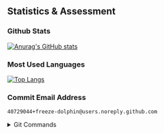 <!--
**freeze-dolphin/freeze-dolphin** is a ✨ _special_ ✨ repository because its `README.md` (this file) appears on your GitHub profile.

### Hi there 👋

Here are some ideas to get you started:

- 🔭 I’m currently working on ...
- 🌱 I’m currently learning ...
- 👯 I’m looking to collaborate on ...
- 🤔 I’m looking for help with ...
- 💬 Ask me about ...
- 📫 How to reach me: ...
- 😄 Pronouns: ...
- ⚡ Fun fact: ...
-->

<!--
### Dashboard for visitors
[:package:] [Maven repository of me](https://github.com/freeze-dolphin/maven-repository)

### Third-party websites quick visit
[<img src=https://www.herokucdn.com/favicons/favicon.ico height=16 weight=16 align=center>] [Heroku](https://www.heroku.com/)  
[<img src=https://gitpod.io/images/gitpod-196x196.png height=16 weight=16 align=center>] [GitPod](https://www.gitpod.io/)

-->

## Statistics & Assessment

### Github Stats

[![Anurag's GitHub stats](https://github-readme-stats.vercel.app/api?username=freeze-dolphin&theme=algolia)](https://github.com/anuraghazra/github-readme-stats) 

<!--

[![Anurag's GitHub stats](https://github-readme-stats.vercel.app/api?username=freeze-dolphin&theme=tokyonight)](https://github.com/anuraghazra/github-readme-stats)

-->

### Most Used Languages

[![Top Langs](https://github-readme-stats.vercel.app/api/top-langs/?username=freeze-dolphin&layout=compact&theme=algolia)](https://github.com/anuraghazra/github-readme-stats)

### Commit Email Address

`
40729044+freeze-dolphin@users.noreply.github.com
`

<details>
  <summary>Git Commands</summary>



```
git config user.email "40729044+freeze-dolphin@users.noreply.github.com"
```

```
git config --global user.email "40729044+freeze-dolphin@users.noreply.github.com"
```

</details>

<!--

### About Me

<details>
  <summary>My Programming History</summary>

I've started programming since 2014, the reason for starting programming is that I just wanted to create my program and share them with my classmates and friends.

I firstly learned `Scratch` as I was studying at primary school at that time and I couldn't understand complex codes. After several weeks' practicing, I thought I've truly mastered it and started programming my own games. However, I didn't share them with anyone for some reasons.

Then I wanted to learn `Java` because I fell in love with `Minecraft` and I wanted to write a `mod` for it. But the configuration of `JDK` confused me and finally I went to learn `Batch` just because the building script of a simple project I saw was written in it. From this time I started programming in codes.

After the graduation of the primary school, I wanted to pickup `Java`. Reading the tutorials of `Java` still puzzled me so I went to lookup tutorials for writing `spigot` plug-ins (which is known as the `minecraft` server plug-ins). Gradually I began to master it.

Writing non-dependent `spigot` plug-ins was my original goal, but I realized that it could be very difficult to add 'new' items to `minecraft`, so I turned to programming `Slimefun` 3rd-party extensions and there have been some repositories of my projects that you can find on `github`.

Now I decided to take up learning `Rust` since `Java` programs run very slowly due to its `JVM` mechanisms. Originally I wanted to learn `C++` or `CSharp` but they are still difficult for me since I don't have any teacher there for me. Then I found the language `Rust` which has many advantages of both `C++` and `CSharp`. Though it is said to be hard to learn, I still started learning it by watching tutorial videos.

`Python` is my next goal, and I will learn it in my formal senior-high-school courses.

</details>

-->
